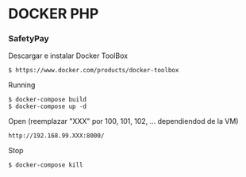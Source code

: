 # DOCKER PHP
### SafetyPay

Descargar e instalar Docker ToolBox
```
$ https://www.docker.com/products/docker-toolbox
```

Running
```
$ docker-compose build
$ docker-compose up -d
```

Open (reemplazar "XXX" por 100, 101, 102, ... dependiendod de la VM)
```
http://192.168.99.XXX:8000/
```


Stop
```
$ docker-compose kill
```
